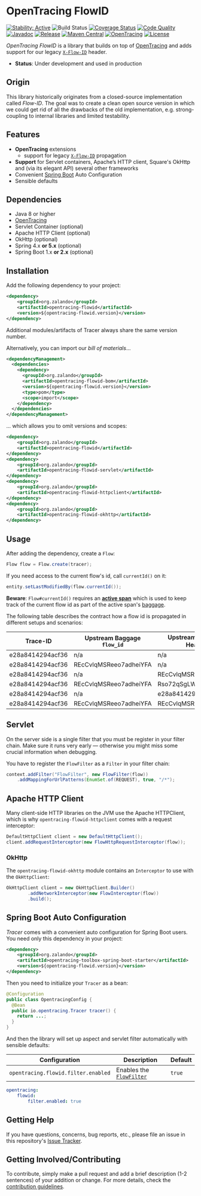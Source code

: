 # OpenTracing FlowID

[![Stability: Active](https://masterminds.github.io/stability/active.svg)](https://masterminds.github.io/stability/active.html)
![Build Status](https://github.com/zalando/opentracing-toolbox/workflows/Test/badge.svg)
[![Coverage Status](https://img.shields.io/coveralls/zalando/opentracing-toolbox/main.svg)](https://coveralls.io/r/zalando/opentracing-toolbox)
[![Code Quality](https://img.shields.io/codacy/grade/69e173024eec403797466e147a2051a3/main.svg)](https://www.codacy.com/app/whiskeysierra/opentracing-toolbox)
[![Javadoc](http://javadoc.io/badge/org.zalando/opentracing-flowid.svg)](http://www.javadoc.io/doc/org.zalando/opentracing-flowid)
[![Release](https://img.shields.io/github/release/zalando/opentracing-toolbox.svg)](https://github.com/zalando/opentracing-toolbox/releases)
[![Maven Central](https://img.shields.io/maven-central/v/org.zalando/opentracing-flowid.svg)](https://maven-badges.herokuapp.com/maven-central/org.zalando/opentracing-flowid)
[![OpenTracing](https://img.shields.io/badge/OpenTracing-enabled-blue.svg)](http://opentracing.io)
[![License](https://img.shields.io/badge/license-MIT-blue.svg)](https://raw.githubusercontent.com/zalando/opentracing-toolbox/main/LICENSE)

*OpenTracing FlowID* is a library that builds on top of [OpenTracing](https://opentracing.io/) and adds support for our legacy 
[`X-Flow-ID`](https://opensource.zalando.com/restful-api-guidelines/#233) header.

- **Status**: Under development and used in production

## Origin

This library historically originates from a closed-source implementation called *Flow-ID*. The goal was to create a clean open source version in which we could get rid of all the drawbacks of the old implementation, e.g. strong-coupling to internal libraries and limited testability.

## Features

- **OpenTracing** extensions
   - support for legacy [`X-Flow-ID`](https://opensource.zalando.com/restful-api-guidelines/#233) propagation
-  **Support** for Servlet containers, Apache’s HTTP client, Square's OkHttp and (via its elegant API) several other frameworks
-  Convenient [Spring Boot](http://projects.spring.io/spring-boot/) Auto Configuration
-  Sensible defaults

## Dependencies

- Java 8 or higher
- [OpenTracing](https://github.com/opentracing/opentracing-java)
- Servlet Container (optional)
- Apache HTTP Client (optional)
- OkHttp (optional)
- Spring 4.x **or 5.x** (optional)
- Spring Boot 1.x **or 2.x** (optional)

## Installation

Add the following dependency to your project:

```xml
<dependency>
    <groupId>org.zalando</groupId>
    <artifactId>opentracing-flowid</artifactId>
    <version>${opentracing-flowid.version}</version>
</dependency>
```

Additional modules/artifacts of Tracer always share the same version number.

Alternatively, you can import our *bill of materials*...

```xml
<dependencyManagement>
  <dependencies>
    <dependency>
      <groupId>org.zalando</groupId>
      <artifactId>opentracing-flowid-bom</artifactId>
      <version>${opentracing-flowid.version}</version>
      <type>pom</type>
      <scope>import</scope>
    </dependency>
  </dependencies>
</dependencyManagement>
```

... which allows you to omit versions and scopes:

```xml
<dependency>
    <groupId>org.zalando</groupId>
    <artifactId>opentracing-flowid</artifactId>
</dependency>
<dependency>
    <groupId>org.zalando</groupId>
    <artifactId>opentracing-flowid-servlet</artifactId>
</dependency>
<dependency>
    <groupId>org.zalando</groupId>
    <artifactId>opentracing-flowid-httpclient</artifactId>
</dependency>
<dependency>
    <groupId>org.zalando</groupId>
    <artifactId>opentracing-flowid-okhttp</artifactId>
</dependency>
```

## Usage

After adding the dependency, create a `Flow`:

```java
Flow flow = Flow.create(tracer);
```

If you need access to the current flow's id, call `currentId()` on it:

```java
entity.setLastModifiedBy(flow.currentId());
```

**Beware**: `Flow#currentId()` requires an [**active span**](https://opentracing.io/docs/overview/scopes-and-threading/) which is used
to keep track of the current flow id as part of the active span's [baggage](https://opentracing.io/docs/overview/tags-logs-baggage/#baggage-items).

The following table describes the contract how a flow id is propagated in different setups and scenarios:

| Trace-ID         | Upstream Baggage `flow_id` | Upstream `X-Flow-ID` Header | Downstream Baggage `flow_id` | Downstream `X-Flow-ID` Header |
|------------------|----------------------------|-----------------------------|------------------------------|-------------------------------|
| e28a8414294acf36 | n/a                        | n/a                         | n/a                          | e28a8414294acf36              |
| e28a8414294acf36 | REcCvlqMSReeo7adheiYFA     | n/a                         | REcCvlqMSReeo7adheiYFA       | REcCvlqMSReeo7adheiYFA        |
| e28a8414294acf36 | n/a                        | REcCvlqMSReeo7adheiYFA      | REcCvlqMSReeo7adheiYFA       | REcCvlqMSReeo7adheiYFA        |
| e28a8414294acf36 | REcCvlqMSReeo7adheiYFA     | Rso72qSgLWPNlYIF_OGjvA      | REcCvlqMSReeo7adheiYFA       | REcCvlqMSReeo7adheiYFA        |
| e28a8414294acf36 | n/a                        | e28a8414294acf36            | n/a                          | e28a8414294acf36              |
| e28a8414294acf36 | REcCvlqMSReeo7adheiYFA     | REcCvlqMSReeo7adheiYFA      | REcCvlqMSReeo7adheiYFA       | REcCvlqMSReeo7adheiYFA        |

## Servlet

On the server side is a single filter that you must be register in your filter chain. Make sure it runs very early — otherwise you might miss some crucial information when debugging.

You have to register the `FlowFilter` as a `Filter` in your filter chain:

```java
context.addFilter("FlowFilter", new FlowFilter(flow))
    .addMappingForUrlPatterns(EnumSet.of(REQUEST), true, "/*");
```

## Apache HTTP Client

Many client-side HTTP libraries on the JVM use the Apache HTTPClient, which is why `opentracing-flowid-httpclient` comes with a request interceptor:

```java
DefaultHttpClient client = new DefaultHttpClient();
client.addRequestInterceptor(new FlowHttpRequestInterceptor(flow));
```

### OkHttp

The `opentracing-flowid-okhttp` module contains an `Interceptor` to use with the `OkHttpClient`:

```java
OkHttpClient client = new OkHttpClient.Builder()
        .addNetworkInterceptor(new FlowInterceptor(flow))
        .build();
```

## Spring Boot Auto Configuration

*Tracer* comes with a convenient auto configuration for Spring Boot users. You need only this dependency in your project:

```xml
<dependency>
    <groupId>org.zalando</groupId>
    <artifactId>opentracing-toolbox-spring-boot-starter</artifactId>
    <version>${opentracing-flowid.version}</version>
</dependency>
```

Then you need to initialize your `Tracer` as a bean:

```java
@Configuration
public class OpentracingConfig {
  @Bean
  public io.opentracing.Tracer tracer() {
    return ...;
  }
}
```

And then the library will set up aspect and servlet filter automatically with sensible defaults:

| Configuration                       | Description                               | Default                     |
|-------------------------------------|-------------------------------------------|-----------------------------|
| `opentracing.flowid.filter.enabled` | Enables the [`FlowFilter`](#servlet)      | `true`                      |

```yaml
opentracing:
    flowid:
        filter.enabled: true
```

## Getting Help

If you have questions, concerns, bug reports, etc., please file an issue in this repository's [Issue Tracker](../../issues).

## Getting Involved/Contributing

To contribute, simply make a pull request and add a brief description (1-2 sentences) of your addition or change. For
more details, check the [contribution guidelines](.github/CONTRIBUTING.md).

